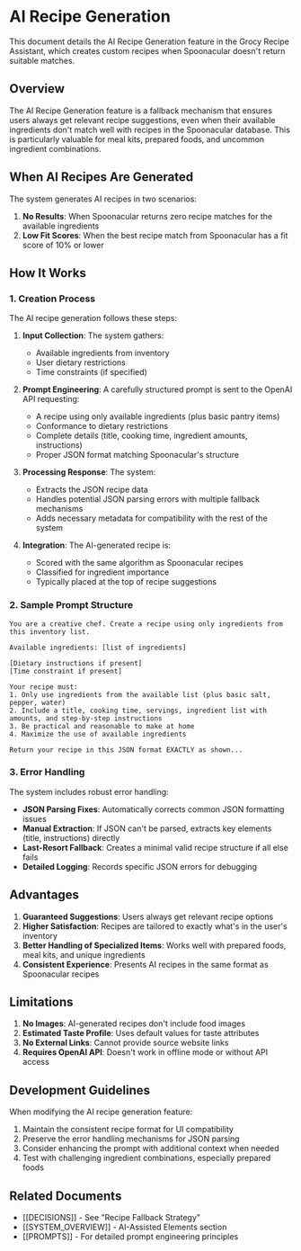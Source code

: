 # AI Recipe Generation

This document details the AI Recipe Generation feature in the Grocy Recipe Assistant, which creates custom recipes when Spoonacular doesn't return suitable matches.

## Overview

The AI Recipe Generation feature is a fallback mechanism that ensures users always get relevant recipe suggestions, even when their available ingredients don't match well with recipes in the Spoonacular database. This is particularly valuable for meal kits, prepared foods, and uncommon ingredient combinations.

## When AI Recipes Are Generated

The system generates AI recipes in two scenarios:

1. **No Results**: When Spoonacular returns zero recipe matches for the available ingredients
2. **Low Fit Scores**: When the best recipe match from Spoonacular has a fit score of 10% or lower

## How It Works

### 1. Creation Process

The AI recipe generation follows these steps:

1. **Input Collection**: The system gathers:
   - Available ingredients from inventory
   - User dietary restrictions
   - Time constraints (if specified)

2. **Prompt Engineering**: A carefully structured prompt is sent to the OpenAI API requesting:
   - A recipe using only available ingredients (plus basic pantry items)
   - Conformance to dietary restrictions
   - Complete details (title, cooking time, ingredient amounts, instructions)
   - Proper JSON format matching Spoonacular's structure

3. **Processing Response**: The system:
   - Extracts the JSON recipe data
   - Handles potential JSON parsing errors with multiple fallback mechanisms
   - Adds necessary metadata for compatibility with the rest of the system

4. **Integration**: The AI-generated recipe is:
   - Scored with the same algorithm as Spoonacular recipes
   - Classified for ingredient importance
   - Typically placed at the top of recipe suggestions

### 2. Sample Prompt Structure

```
You are a creative chef. Create a recipe using only ingredients from this inventory list.
        
Available ingredients: [list of ingredients]

[Dietary instructions if present]
[Time constraint if present]

Your recipe must:
1. Only use ingredients from the available list (plus basic salt, pepper, water)
2. Include a title, cooking time, servings, ingredient list with amounts, and step-by-step instructions
3. Be practical and reasonable to make at home
4. Maximize the use of available ingredients

Return your recipe in this JSON format EXACTLY as shown...
```

### 3. Error Handling

The system includes robust error handling:

- **JSON Parsing Fixes**: Automatically corrects common JSON formatting issues
- **Manual Extraction**: If JSON can't be parsed, extracts key elements (title, instructions) directly
- **Last-Resort Fallback**: Creates a minimal valid recipe structure if all else fails
- **Detailed Logging**: Records specific JSON errors for debugging

## Advantages

1. **Guaranteed Suggestions**: Users always get relevant recipe options
2. **Higher Satisfaction**: Recipes are tailored to exactly what's in the user's inventory
3. **Better Handling of Specialized Items**: Works well with prepared foods, meal kits, and unique ingredients
4. **Consistent Experience**: Presents AI recipes in the same format as Spoonacular recipes

## Limitations

1. **No Images**: AI-generated recipes don't include food images
2. **Estimated Taste Profile**: Uses default values for taste attributes
3. **No External Links**: Cannot provide source website links
4. **Requires OpenAI API**: Doesn't work in offline mode or without API access

## Development Guidelines

When modifying the AI recipe generation feature:

1. Maintain the consistent recipe format for UI compatibility
2. Preserve the error handling mechanisms for JSON parsing
3. Consider enhancing the prompt with additional context when needed
4. Test with challenging ingredient combinations, especially prepared foods

## Related Documents

- [[DECISIONS]] - See "Recipe Fallback Strategy"
- [[SYSTEM_OVERVIEW]] - AI-Assisted Elements section
- [[PROMPTS]] - For detailed prompt engineering principles